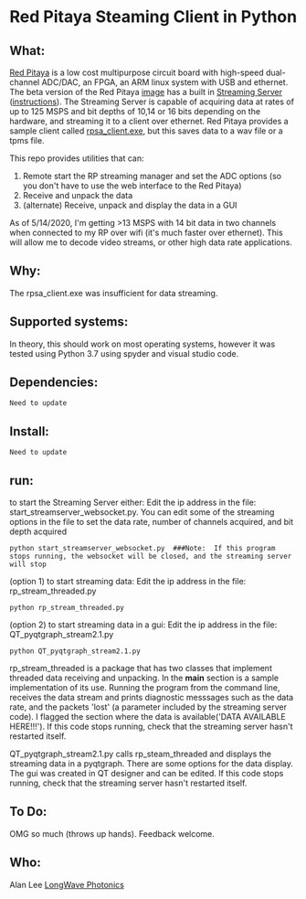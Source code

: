 # Red Pitaya Steaming Client in Python

## What:
  
  

[Red Pitaya](https://www.redpitaya.com/) is a low cost multipurpose circuit board with high-speed dual-channel ADC/DAC, an FPGA, an ARM linux system with USB and ethernet.  The beta version of the Red Pitaya [image](https://redpitaya.readthedocs.io/en/latest/quickStart/SDcard/SDcard.html) has a built in [Streaming Server](https://redpitaya.readthedocs.io/en/latest/developerGuide/125-10/vs.html) ([instructions](https://redpitaya.readthedocs.io/en/latest/appsFeatures/apps-featured/streaming/appStreaming.html)).  The Streaming Server is capable of acquiring data at rates of up to 125 MSPS and bit depths of 10,14 or 16 bits depending on the hardware, and streaming it to a client over ethernet.  Red Pitaya provides a sample client called [rpsa_client.exe](https://github.com/RedPitaya/RedPitaya/tree/master/apps-tools/streaming_manager), but this saves data to a wav file or a tpms file.  

This repo provides utilities that can:  
1) Remote start the RP streaming manager and set the ADC options (so you don't have to use the web interface to the Red Pitaya)  
2) Receive and unpack the data  
3) (alternate) Receive, unpack and display the data in a GUI  

As of 5/14/2020, I'm getting >13 MSPS with 14 bit data in two channels when connected to my RP over wifi (it's much faster over ethernet).  This will allow me to decode video streams, or other high data rate applications.
  
## Why:
  
The rpsa_client.exe was insufficient for data streaming.  


## Supported systems:

In theory, this should work on most operating systems, however it was tested using Python 3.7 using spyder and visual studio code.
  
  
## Dependencies:

```
Need to update
```  
  
## Install:
  
```
Need to update
```
  
## run:
  

to start the Streaming Server either:
Edit the ip address in the file: start_streamserver_websocket.py.  You can edit some of the streaming options in the file to set the data rate, number of channels acquired, and bit depth acquired  
```
python start_streamserver_websocket.py  ###Note:  If this program stops running, the websocket will be closed, and the streaming server will stop
```  
  
(option 1) to start streaming data:
Edit the ip address in the file: rp_stream_threaded.py  
```
python rp_stream_threaded.py  
```  

(option 2) to start streaming data in a gui:
Edit the ip address in the file:  QT_pyqtgraph_stream2.1.py  
```
python QT_pyqtgraph_stream2.1.py
```  
  
rp_stream_threaded is a package that has two classes that implement threaded data receiving and unpacking.  In the __main__ section is a sample implementation of its use.  Running the program from the command line, receives the data stream and prints diagnostic messsages such as the data rate, and the packets 'lost' (a parameter included by the streaming server code).  I flagged the section where the data is available('DATA AVAILABLE HERE!!!').   If this code stops running, check that the streaming server hasn't restarted itself.
  
QT_pyqtgraph_stream2.1.py calls rp_steam_threaded and displays the streaming data in a pyqtgraph.  There are some options for the data display.  The gui was created in QT designer and can be edited. If this code stops running, check that the streaming server hasn't restarted itself.

  
## To Do:  
  
OMG so much (throws up hands).  Feedback welcome.

## Who:
  
Alan Lee [LongWave Photonics](https://longwavephotonics.com)
  

  
